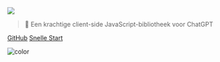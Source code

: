 <!-- _coverpage.md -->

<img class="logo" src="https://raw.githubusercontent.com/kudoai/chatgpt.js/main/media/images/chatgpt.js-logo-dark-mode-padded-7000x777.png">

> 🤖 Een krachtige client-side JavaScript-bibliotheek voor ChatGPT

[GitHub](https://github.com/kudoai/chatgpt.js)
[Snelle Start](#⚡-de-bibliotheek-importeren)

<!-- background color -->

![color](black)
